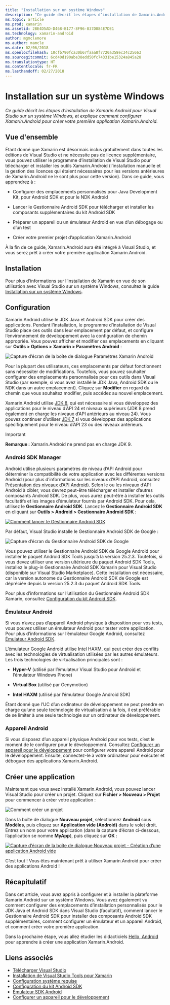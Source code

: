 ```yaml
---
title: "Installation sur un système Windows"
description: "Ce guide décrit les étapes d’installation de Xamarin.Android pour Visual Studio sur un système Windows, et explique comment configurer Xamarin.Android pour créer votre première application Xamarin.Android."
ms.topic: article
ms.prod: xamarin
ms.assetid: 2BE4D5AD-D468-B177-8F96-837D084E7DE1
ms.technology: xamarin-android
author: mgmclemore
ms.author: mamcle
ms.date: 02/06/2018
ms.openlocfilehash: 10cfb790fca30b67faaa8f7720a358ec34c25663
ms.sourcegitcommit: 6cd40d190abe38edd50fc74331be15324a845a28
ms.translationtype: HT
ms.contentlocale: fr-FR
ms.lasthandoff: 02/27/2018
---
```

# <a name="windows-installation"></a>Installation sur un système Windows

_Ce guide décrit les étapes d’installation de Xamarin.Android pour Visual Studio sur un système Windows, et explique comment configurer Xamarin.Android pour créer votre première application Xamarin.Android._

<a name="overview" />

## <a name="overview"></a>Vue d'ensemble

Étant donné que Xamarin est désormais inclus gratuitement dans toutes les éditions de Visual Studio et ne nécessite pas de licence supplémentaire, vous pouvez utiliser le programme d’installation de Visual Studio pour télécharger et installer les outils Xamarin.Android
(l’installation manuelle et la gestion des licences qui étaient nécessaires pour les versions antérieures de Xamarin.Android ne le sont plus pour cette version). Dans ce guide, vous apprendrez à :

-   Configurer des emplacements personnalisés pour Java Development Kit, pour Android SDK et pour le NDK Android

-   Lancer le Gestionnaire Android SDK pour télécharger et installer les composants supplémentaires du kit Android SDK

-   Préparer un appareil ou un émulateur Android en vue d’un débogage ou d’un test

-   Créer votre premier projet d’application Xamarin.Android

À la fin de ce guide, Xamarin.Android aura été intégré à Visual Studio, et vous serez prêt à créer votre première application Xamarin.Android.

## <a name="installation"></a>Installation

Pour plus d’informations sur l’installation de Xamarin en vue de son utilisation avec Visual Studio sur un système Windows, consultez le guide [Installation sur un système Windows](~/cross-platform/get-started/installation/windows.md).

<a name="configuration" />

## <a name="configuration"></a>Configuration

Xamarin.Android utilise le JDK Java et Android SDK pour créer des applications. Pendant l’installation, le programme d’installation de Visual Studio place ces outils dans leur emplacement par défaut, et configure l’environnement de développement avec la configuration de chemin appropriée. Vous pouvez afficher et modifier ces emplacements en cliquant sur **Outils > Options > Xamarin > Paramètres Android** :

![Capture d’écran de la boîte de dialogue Paramètres Xamarin Android](windows-images/07-settings.png)

Pour la plupart des utilisateurs, ces emplacements par défaut fonctionnent sans nécessiter de modifications. Toutefois, vous pouvez souhaiter configurer des emplacements personnalisés pour ces outils dans Visual Studio (par exemple, si vous avez installé le JDK Java, Android SDK ou le NDK dans un autre emplacement). Cliquez sur **Modifier** en regard du chemin que vous souhaitez modifier, puis accédez au nouvel emplacement.

Xamarin.Android utilise [JDK 8](http://www.oracle.com/technetwork/java/javase/downloads/jdk8-downloads-2133151.html), qui est nécessaire si vous développez des applications pour le niveau d’API 24 et niveaux supérieurs (JDK 8 prend également en charge les niveaux d’API antérieurs au niveau 24). Vous pouvez continuer d’utiliser [JDK 7](http://www.oracle.com/technetwork/java/javase/downloads/jdk7-downloads-1880260.html) si vous développez des applications spécifiquement pour le niveau d’API 23 ou des niveaux antérieurs.

> [!IMPORTANT]
> **Remarque :** Xamarin.Android ne prend pas en charge JDK 9.

<a name="sdk_manager" />

### <a name="android-sdk-manager"></a>Android SDK Manager

Android utilise plusieurs paramètres de niveau d’API Android pour déterminer la compatibilité de votre application avec les différentes versions Android (pour plus d’informations sur les niveaux d’API Android, consultez [Présentation des niveaux d’API Android](~/android/app-fundamentals/android-api-levels.md)).
Selon le ou les niveaux d’API Android à cibler, vous devrez peut-être télécharger et installer d’autres composants Android SDK. De plus, vous aurez peut-être à installer les outils facultatifs et les images d’émulateur fournis par Android SDK. Pour cela, utilisez le **Gestionnaire Android SDK**. Lancez le **Gestionnaire Android SDK** en cliquant sur **Outils > Android > Gestionnaire Android SDK** :

[![Comment lancer le Gestionnaire Android SDK](windows-images/08-sdk-manager-sml.png)](windows-images/08-sdk-manager.png)

Par défaut, Visual Studio installe le Gestionnaire Android SDK de Google :

![Capture d’écran du Gestionnaire Android SDK de Google](windows-images/09-google-sdk-manager.png)

Vous pouvez utiliser le Gestionnaire Android SDK de Google Android pour installer le paquet Android SDK Tools jusqu’à la version 25.2.3. Toutefois, si vous devez utiliser une version ultérieure du paquet Android SDK Tools, installez le plug-in Gestionnaire Android SDK Xamarin pour Visual Studio (disponible sur Visual Studio Marketplace). Cette installation est nécessaire, car la version autonome du Gestionnaire Android SDK de Google est dépréciée depuis la version 25.2.3 du paquet Android SDK Tools. 

Pour plus d’informations sur l’utilisation du Gestionnaire Android SDK Xamarin, consultez [Configuration du kit Android SDK](~/android/get-started/installation/android-sdk.md).

<a name="emulator" />

### <a name="android-emulator"></a>Émulateur Android

Si vous n’avez pas d’appareil Android physique à disposition pour vos tests, vous pouvez utiliser un émulateur Android pour tester votre application. Pour plus d’informations sur l’émulateur Google Android, consultez [Émulateur Android SDK](~/android/deploy-test/debugging/android-sdk-emulator/index.md).

L’émulateur Google Android utilise Intel HAXM, qui peut créer des conflits avec les technologies de virtualisation utilisées par les autres émulateurs. Les trois technologies de virtualisation principales sont :

-   **Hyper-V** (utilisé par l’émulateur Visual Studio pour Android et l’émulateur Windows Phone) 

-   **Virtual Box** (utilisé par Genymotion)

-   **Intel HAXM** (utilisé par l’émulateur Google Android SDK) 

Étant donné que l’UC d’un ordinateur de développement ne peut prendre en charge qu’une seule technologie de virtualisation à la fois, il est préférable de se limiter à une seule technologie sur un ordinateur de développement.

<a name="device" />

### <a name="android-device"></a>Appareil Android

Si vous disposez d’un appareil physique Android pour vos tests, c’est le moment de le configurer pour le développement. Consultez [Configurer un appareil pour le développement](~/android/get-started/installation/set-up-device-for-development.md) pour configurer votre appareil Android pour le développement. Ensuite, connectez-le à votre ordinateur pour exécuter et déboguer des applications Xamarin.Android.


<a name="create_app" />

## <a name="create-an-application"></a>Créer une application

Maintenant que vous avez installé Xamarin.Android, vous pouvez lancer Visual Studio pour créer un projet. Cliquez sur **Fichier > Nouveau > Projet** pour commencer à créer votre application :

![Comment créer un projet](windows-images/10-new-project.png)

Dans la boîte de dialogue **Nouveau projet**, sélectionnez **Android** sous **Modèles**, puis cliquez sur **Application vide (Android)** dans le volet droit. Entrez un nom pour votre application (dans la capture d’écran ci-dessous, l’application se nomme **MyApp**), puis cliquez sur **OK** :

[![Capture d’écran de la boîte de dialogue Nouveau projet - Création d’une application Android vide](windows-images/11-first-app-sml.png)](windows-images/11-first-app.png)

C’est tout ! Vous êtes maintenant prêt à utiliser Xamarin.Android pour créer des applications Android !


<a name="summary" />

## <a name="summary"></a>Récapitulatif

Dans cet article, vous avez appris à configurer et à installer la plateforme Xamarin.Android sur un système Windows. Vous avez également vu comment configurer des emplacements d’installation personnalisés pour le JDK Java et Android SDK dans Visual Studio (facultatif), comment lancer le Gestionnaire Android SDK pour installer des composants Android SDK supplémentaires, comment configurer un émulateur et un appareil Android, et comment créer votre première application.

Dans la prochaine étape, vous allez étudier les didacticiels [Hello, Android](~/android/get-started/hello-android/index.md) pour apprendre à créer une application Xamarin.Android.


## <a name="related-links"></a>Liens associés

- [Télécharger Visual Studio](https://www.visualstudio.com/vs/)
- [Installation de Visual Studio Tools pour Xamarin](~/cross-platform/get-started/installation/windows.md)
- [Configuration système requise](~/cross-platform/get-started/requirements.md)
- [Configuration du kit Android SDK](~/android/get-started/installation/android-sdk.md)
- [Émulateur SDK Android](~/android/get-started/installation/android-emulator/index.md)
- [Configurer un appareil pour le développement](~/android/get-started/installation/set-up-device-for-development.md)
